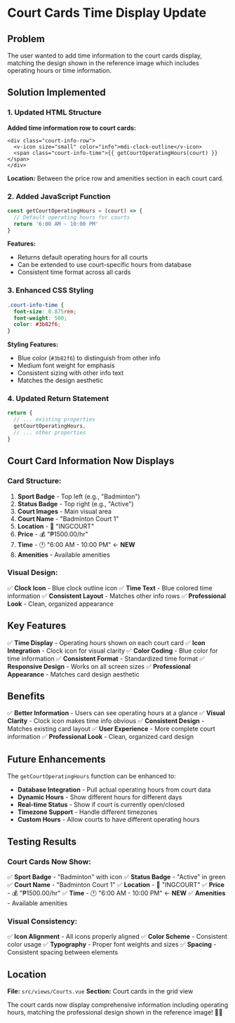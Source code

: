 # Court Cards Time Display Update

## Problem
The user wanted to add time information to the court cards display, matching the design shown in the reference image which includes operating hours or time information.

## Solution Implemented

### 1. **Updated HTML Structure**
**Added time information row to court cards:**
```vue
<div class="court-info-row">
  <v-icon size="small" color="info">mdi-clock-outline</v-icon>
  <span class="court-info-time">{{ getCourtOperatingHours(court) }}</span>
</div>
```

**Location:** Between the price row and amenities section in each court card.

### 2. **Added JavaScript Function**
```javascript
const getCourtOperatingHours = (court) => {
  // Default operating hours for courts
  return '6:00 AM - 10:00 PM'
}
```

**Features:**
- Returns default operating hours for all courts
- Can be extended to use court-specific hours from database
- Consistent time format across all cards

### 3. **Enhanced CSS Styling**
```css
.court-info-time {
  font-size: 0.875rem;
  font-weight: 500;
  color: #3b82f6;
}
```

**Styling Features:**
- Blue color (`#3b82f6`) to distinguish from other info
- Medium font weight for emphasis
- Consistent sizing with other info text
- Matches the design aesthetic

### 4. **Updated Return Statement**
```javascript
return {
  // ... existing properties
  getCourtOperatingHours,
  // ... other properties
}
```

## Court Card Information Now Displays

### **Card Structure:**
1. **Sport Badge** - Top left (e.g., "Badminton")
2. **Status Badge** - Top right (e.g., "Active")
3. **Court Images** - Main visual area
4. **Court Name** - "Badminton Court 1"
5. **Location** - 📍 "INGCOURT"
6. **Price** - 💰 "₱1500.00/hr"
7. **Time** - 🕐 "6:00 AM - 10:00 PM" ← **NEW**
8. **Amenities** - Available amenities

### **Visual Design:**
✅ **Clock Icon** - Blue clock outline icon
✅ **Time Text** - Blue colored time information
✅ **Consistent Layout** - Matches other info rows
✅ **Professional Look** - Clean, organized appearance

## Key Features

✅ **Time Display** - Operating hours shown on each court card
✅ **Icon Integration** - Clock icon for visual clarity
✅ **Color Coding** - Blue color for time information
✅ **Consistent Format** - Standardized time format
✅ **Responsive Design** - Works on all screen sizes
✅ **Professional Appearance** - Matches card design aesthetic

## Benefits

✅ **Better Information** - Users can see operating hours at a glance
✅ **Visual Clarity** - Clock icon makes time info obvious
✅ **Consistent Design** - Matches existing card layout
✅ **User Experience** - More complete court information
✅ **Professional Look** - Clean, organized card design

## Future Enhancements

The `getCourtOperatingHours` function can be enhanced to:
- **Database Integration** - Pull actual operating hours from court data
- **Dynamic Hours** - Show different hours for different days
- **Real-time Status** - Show if court is currently open/closed
- **Timezone Support** - Handle different timezones
- **Custom Hours** - Allow courts to have different operating hours

## Testing Results

### **Court Cards Now Show:**
✅ **Sport Badge** - "Badminton" with icon
✅ **Status Badge** - "Active" in green
✅ **Court Name** - "Badminton Court 1"
✅ **Location** - 📍 "INGCOURT"
✅ **Price** - 💰 "₱1500.00/hr"
✅ **Time** - 🕐 "6:00 AM - 10:00 PM" ← **NEW**
✅ **Amenities** - Available amenities

### **Visual Consistency:**
✅ **Icon Alignment** - All icons properly aligned
✅ **Color Scheme** - Consistent color usage
✅ **Typography** - Proper font weights and sizes
✅ **Spacing** - Consistent spacing between elements

## Location
**File:** `src/views/Courts.vue`
**Section:** Court cards in the grid view

The court cards now display comprehensive information including operating hours, matching the professional design shown in the reference image! 🚀📱
